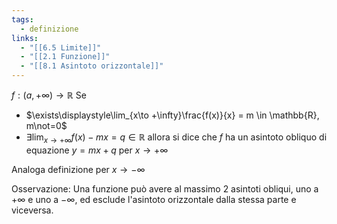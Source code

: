 ```yaml
---
tags:
  - definizione
links:
  - "[[6.5 Limite]]"
  - "[[2.1 Funzione]]"
  - "[[8.1 Asintoto orizzontale]]"
---
```

$f:(a,+\infty)\to \mathbb{R}$
Se 
- $\exists\displaystyle\lim_{x\to +\infty}\frac{f(x)}{x} = m \in \mathbb{R}, m\not=0$
- $\exists\displaystyle\lim_{x\to +\infty}f(x)-mx = q \in \mathbb{R}$
allora si dice che $f$ ha un asintoto obliquo di equazione $y = mx+q$ per $x\to+\infty$

Analoga definizione per $x\to-\infty$

Osservazione: Una funzione può avere al massimo 2 asintoti obliqui, uno a $+\infty$ e uno a $-\infty$, ed esclude l'asintoto orizzontale dalla stessa parte e viceversa.
